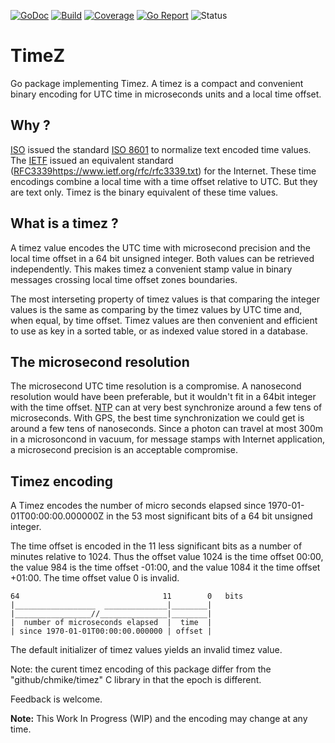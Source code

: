 [![GoDoc](https://godoc.org/github.com/chmike/timez-go?status.svg)](https://godoc.org/github.com/chmike/timez-go)
[![Build](https://travis-ci.org/chmike/timez-go.svg?branch=labels)](https://travis-ci.org/chmike/timez-go?branch=labels)
[![Coverage](https://coveralls.io/repos/github/chmike/timez-go/badge.svg?branch=labels)](https://coveralls.io/github/chmike/timez-go?branch=labels)
[![Go Report](https://goreportcard.com/badge/github.com/chmike/timez-go)](https://goreportcard.com/report/github.com/chmike/timez-go)
![Status](https://img.shields.io/badge/status-beta-orange.svg)

# TimeZ 

Go package implementing Timez. A timez is a compact and convenient binary encoding
for UTC time in microseconds units and a local time offset.

## Why ? 

[ISO](https://en.wikipedia.org/wiki/International_Organization_for_Standardization)
issued the standard [ISO 8601](https://en.wikipedia.org/wiki/ISO_8601) to 
normalize text encoded time values. The [IETF](https://en.wikipedia.org/wiki/Internet_Engineering_Task_Force) issued an
equivalent standard ([RFC3339]()https://www.ietf.org/rfc/rfc3339.txt) for 
the Internet. These time encodings combine a local time with a time offset relative to 
UTC. But they are text only. Timez is the binary equivalent of these time values.

## What is a timez ?

A timez value encodes the UTC time with microsecond precision and the local time
offset in a 64 bit unsigned integer. Both values can be retrieved independently.
This makes timez a convenient stamp value in binary messages crossing local time
offset zones boundaries. 

The most interseting property of timez values is that comparing the integer 
values is the same as comparing by the timez values by UTC time and, when
equal, by time offset. Timez values are then convenient and efficient to use
as key in a sorted table, or as indexed value stored in a database.

## The microsecond resolution

The microsecond UTC time resolution is a compromise. A nanosecond resolution
would have been preferable, but it wouldn't fit in a 64bit integer with the
time offset.
[NTP](https://en.wikipedia.org/wiki/Network_Time_Protocol) can at very best
synchronize around a few tens of microseconds. With GPS, the  best time 
synchronization we could get is around a few tens of nanoseconds. Since
a photon can travel at most 300m in a microsoncond in vacuum, for message
stamps with Internet application, a microsecond precision is an acceptable
compromise.

## Timez encoding

A Timez encodes the number of micro seconds elapsed since 
1970-01-01T00:00:00.000000Z in the 53 most significant bits of a 64 bit
unsigned integer.

The time offset is encoded in the 11 less significant bits as a number
of minutes relative to 1024. Thus the offset value 1024 is the time 
offset 00:00, the value 984 is the time offset -01:00, and the value 
1084 it the time offset +01:00. The time offset value 0 is invalid.

    64                                11        0   bits
    |__________________  ______________|________|
    |_________________//_______________|________|
    |  number of microseconds elapsed  |  time  |
    | since 1970-01-01T00:00:00.000000 | offset |

The default initializer of timez values yields an invalid timez value. 

Note: the curent timez encoding of this package differ from the 
"github/chmike/timez" C library in that the epoch is different.

Feedback is welcome.

**Note:** This Work In Progress (WIP) and the encoding may change at any time.

